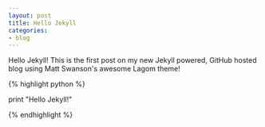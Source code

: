 ```yaml
---
layout: post
title: Hello Jekyll
categories:
- blog
---
```

Hello Jekyll! This is the first post on my new Jekyll powered, GitHub hosted blog using Matt Swanson's awesome Lagom theme!

{% highlight python %}

print "Hello Jekyll!"

{% endhighlight %}